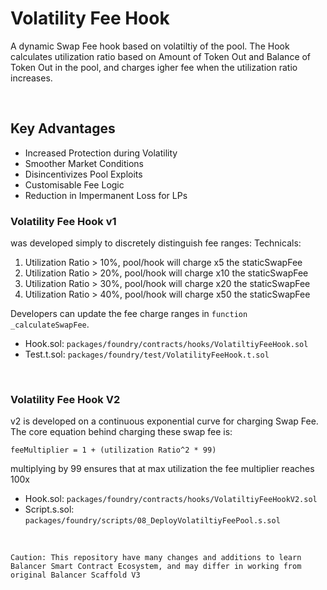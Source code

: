 # Volatility Fee Hook

A dynamic Swap Fee hook based on volatiltiy of the pool. The Hook calculates utilization ratio based on Amount of Token Out and Balance of Token Out in the pool, and charges igher fee when the utilization ratio increases.

<br>

## Key Advantages
- Increased Protection during Volatility
- Smoother Market Conditions
- Disincentivizes Pool Exploits
- Customisable Fee Logic
- Reduction in Impermanent Loss for LPs

### Volatility Fee Hook v1 
was developed simply to discretely distinguish fee ranges:
Technicals:
1. Utilization Ratio > 10%, pool/hook will charge x5 the staticSwapFee
2. Utilization Ratio > 20%, pool/hook will charge x10 the staticSwapFee
3. Utilization Ratio > 30%, pool/hook will charge x20 the staticSwapFee
4. Utilization Ratio > 40%, pool/hook will charge x50 the staticSwapFee

Developers can update the fee charge ranges in `function _calculateSwapFee`.

- Hook.sol: `packages/foundry/contracts/hooks/VolatiltiyFeeHook.sol`
- Test.t.sol: `packages/foundry/test/VolatilityFeeHook.t.sol`

<br>

### Volatility Fee Hook V2
v2 is developed on a continuous exponential curve for charging Swap Fee.
The core equation behind charging these swap fee is:

`feeMultiplier = 1 + (utilization Ratio^2 * 99)`

multiplying by 99 ensures that at max utilization the fee multiplier reaches 100x

- Hook.sol: `packages/foundry/contracts/hooks/VolatiltiyFeeHookV2.sol`
- Script.s.sol: `packages/foundry/scripts/08_DeployVolatiltiyFeePool.s.sol`

<br>


``` 
Caution: This repository have many changes and additions to learn Balancer Smart Contract Ecosystem, and may differ in working from original Balancer Scaffold V3 
```
